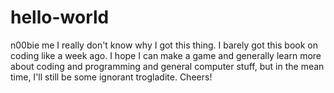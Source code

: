 # hello-world
n00bie me
I really don't know why I got this thing. I barely got this book on coding like a week ago. I hope I can make a game and generally learn more about coding and programming and general computer stuff, but in the mean time, I'll still be some ignorant trogladite. Cheers! 
